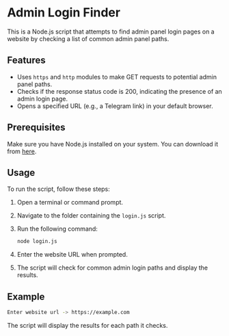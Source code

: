 
# Admin Login Finder

This is a Node.js script that attempts to find admin panel login pages on a website by checking a list of common admin panel paths.

## Features

- Uses `https` and `http` modules to make GET requests to potential admin panel paths.
- Checks if the response status code is 200, indicating the presence of an admin login page.
- Opens a specified URL (e.g., a Telegram link) in your default browser.

## Prerequisites

Make sure you have Node.js installed on your system. You can download it from [here](https://nodejs.org/).

## Usage

To run the script, follow these steps:

1. Open a terminal or command prompt.
2. Navigate to the folder containing the `login.js` script.
3. Run the following command:
   ```bash
   node login.js
   ```

4. Enter the website URL when prompted.
5. The script will check for common admin login paths and display the results.

## Example

```bash
Enter website url -> https://example.com
```

The script will display the results for each path it checks.
